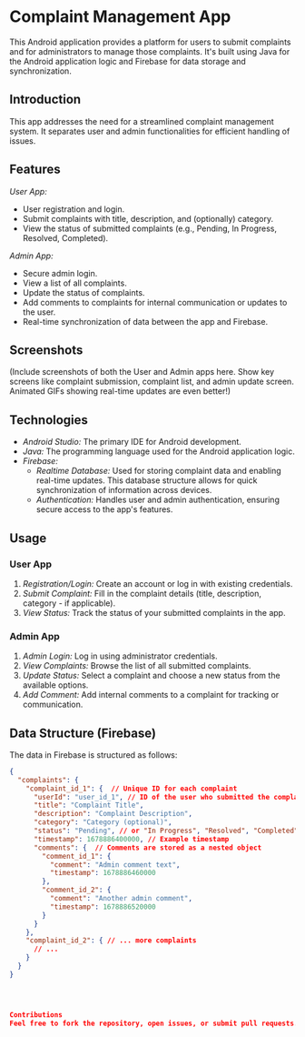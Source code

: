 # Complaint Management App

This Android application provides a platform for users to submit complaints and for administrators to manage those complaints.  It's built using Java for the Android application logic and Firebase for data storage and synchronization.


## Introduction

This app addresses the need for a streamlined complaint management system.  It separates user and admin functionalities for efficient handling of issues.

## Features

*User App:*

* User registration and login.
* Submit complaints with title, description, and (optionally) category.
* View the status of submitted complaints (e.g., Pending, In Progress, Resolved, Completed).

*Admin App:*

* Secure admin login.
* View a list of all complaints.
* Update the status of complaints.
* Add comments to complaints for internal communication or updates to the user.
* Real-time synchronization of data between the app and Firebase.

## Screenshots

(Include screenshots of both the User and Admin apps here.  Show key screens like complaint submission, complaint list, and admin update screen.  Animated GIFs showing real-time updates are even better!)

## Technologies

* *Android Studio:* The primary IDE for Android development.
* *Java:* The programming language used for the Android application logic.
* *Firebase:*
    * *Realtime Database:* Used for storing complaint data and enabling real-time updates.  This database structure allows for quick synchronization of information across devices.
    * *Authentication:* Handles user and admin authentication, ensuring secure access to the app's features.

## Usage

### User App

1. *Registration/Login:*  Create an account or log in with existing credentials.
2. *Submit Complaint:* Fill in the complaint details (title, description, category - if applicable).
3. *View Status:*  Track the status of your submitted complaints in the app.

### Admin App

1. *Admin Login:* Log in using administrator credentials.
2. *View Complaints:*  Browse the list of all submitted complaints.
3. *Update Status:* Select a complaint and choose a new status from the available options.
4. *Add Comment:* Add internal comments to a complaint for tracking or communication.

## Data Structure (Firebase)

The data in Firebase is structured as follows:

```json
{
  "complaints": {
    "complaint_id_1": {  // Unique ID for each complaint
      "userId": "user_id_1", // ID of the user who submitted the complaint
      "title": "Complaint Title",
      "description": "Complaint Description",
      "category": "Category (optional)",
      "status": "Pending", // or "In Progress", "Resolved", "Completed"
      "timestamp": 1678886400000, // Example timestamp
      "comments": {  // Comments are stored as a nested object
        "comment_id_1": {
          "comment": "Admin comment text",
          "timestamp": 1678886460000
        },
        "comment_id_2": {
          "comment": "Another admin comment",
          "timestamp": 1678886520000
        }
      }
    },
    "complaint_id_2": { // ... more complaints
      // ...
    }
  }
}




Contributions
Feel free to fork the repository, open issues, or submit pull requests. Please ensure that you follow the code style and include appropriate comments.

